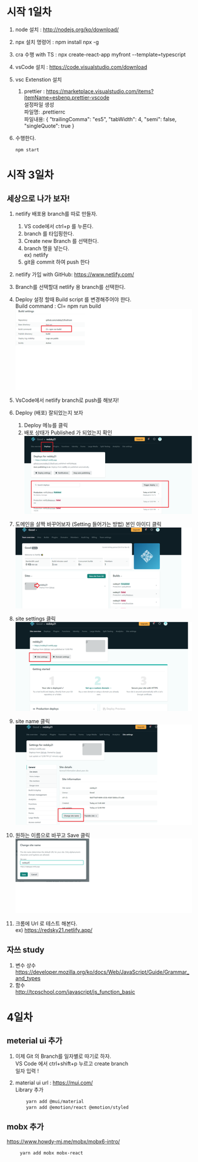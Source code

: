 # 시작 1일차

1.  node 설치 : http://nodejs.org/ko/download/

2.  npx 설치 명령어 : npm install npx -g

3.  cra 수행 with TS : npx create-react-app myfront --template=typescript

4.  vsCode 설치 : https://code.visualstudio.com/download

5.  vsc Extenstion 설치
    1.  prettier : https://marketplace.visualstudio.com/items?itemName=esbenp.prettier-vscode  
        설정파일 생성  
        파일명: .prettierrc  
         파일내용: { "trailingComma": "es5", "tabWidth": 4, "semi": false, "singleQuote": true }
6.  수행한다.

        npm start

# 시작 3일차

## 세상으로 나가 보자!

1. netlify 배포용 branch를 따로 만들자.

   1. VS code에서 ctrl+p 를 누른다.
   2. branch 를 타입핑한다.
   3. Create new Branch 를 선택한다.
   4. branch 명을 넣는다.  
      ex) netlify
   5. git을 commit 하여 push 한다

1. netlify 가입 with GitHub: https://www.netlify.com/
1. Branch를 선택할대 netlify 용 branch를 선택한다.

1. Deploy 설정 할때 Build script 를 변경해주어야 한다.  
    Build command : CI= npm run build  
   ![캡처](/public/md/netlify_setup.png)

1. VsCode에서 netlify branch로 push를 해보자!

1. Deploy (배포) 잘되었는지 보자

   1. Deploy 메뉴를 클릭
   2. 배포 상태가 Published 가 되었는지 확인 ![캡처](/public/md/netlify_setup6.png)

1. 도메인을 살짝 바꾸어보자 (Setting 들어가는 방법) 본인 아이디 클릭 ![캡처](/public/md/netlify_setup2.png)

1. site settings 클릭 ![캡처](/public/md/netlify_setup3.png)

1. site name 클릭 ![캡처](/public/md/netlify_setup4.png)

1. 원하는 이름으로 바꾸고 Save 클릭 ![캡처](/public/md/netlify_setup5.png)

1. 크롬에 Url 로 테스트 해본다.  
   ex) https://redsky21.netlify.app/

## 자쓰 study

1. 변수 상수  
   https://developer.mozilla.org/ko/docs/Web/JavaScript/Guide/Grammar_and_types
2. 함수  
   http://tcpschool.com/javascript/js_function_basic

# 4일차

## meterial ui 추가

1.  이제 Git 의 Branch를 일자별로 따기로 하자.  
    VS Code 에서 ctrl+shift+p 누르고 create branch  
    일자 입력 !
2.  material ui url : https://mui.com/  
    Library 추가

            yarn add @mui/material
            yarn add @emotion/react @emotion/styled

## mobx 추가

https://www.howdy-mj.me/mobx/mobx6-intro/

         yarn add mobx mobx-react

